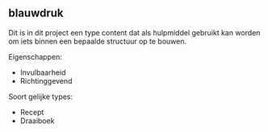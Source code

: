 ## blauwdruk
Dit is in dit project een type content dat als hulpmiddel gebruikt kan worden om iets binnen een bepaalde structuur op te bouwen. 

Eigenschappen:
* Invulbaarheid
* Richtinggevend

Soort gelijke types:
* Recept
* Draaiboek